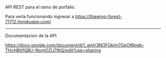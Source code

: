 API REST para el ramo de porfalio.

Para verla funcionando ingresar a 
https://thawing-forest-71712.herokuapp.com/

--------------------------------------------

Documentacion de la API

https://docs.google.com/document/d/1_gmV3NOFGkim7GpOtRpgb-THcHB0fQBU-NomOZU78tQ/edit?usp=sharing